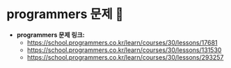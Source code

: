 # programmers 문제 📝

* __programmers 문제 링크:__ 
    * <https://school.programmers.co.kr/learn/courses/30/lessons/17681>
    * <https://school.programmers.co.kr/learn/courses/30/lessons/131530>
    * <https://school.programmers.co.kr/learn/courses/30/lessons/293257>